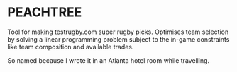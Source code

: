 # PEACHTREE

Tool for making testrugby.com super rugby picks. Optimises team selection by solving a linear programming problem subject to the in-game constraints like team composition and available trades.

So named because I wrote it in an Atlanta hotel room while travelling.
